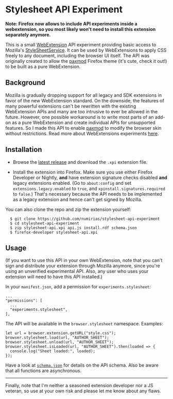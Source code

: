 # Stylesheet API Experiment

**Note: Firefox now allows to include API experiments inside a webextension, so you most likely won't need to install this extension separately anymore.**

This is a small [WebExtension](https://developer.mozilla.org/en-US/Add-ons/WebExtensions) API experiment providing basic access to Mozilla's [StyleSheetService](https://developer.mozilla.org/en-US/docs/Mozilla/Tech/XPCOM/Reference/Interface/nsIStyleSheetService). It can be used by WebExtensions to apply CSS freely to any document, including the browser UI itself. The API was originally created to allow the [paxmod](https://github.com/numirias/paxmod) Firefox theme (it's cute, check it out!) to be built as a pure WebExtension.

## Background

Mozilla is gradually dropping support for all legacy and SDK extensions in favor of the new WebExtension standard. On the downside, the features of many powerful extensions can't be rewritten with the existing WebExtension APIs and many are too intrusive to ever be allowed in the future. However, one possible workaround is to write most parts of an add-on as a pure WebExtension and create individual APIs for unsupported features. So I made this API to enable [paxmod](https://github.com/numirias/paxmod) to modify the browser skin without restrictions. Read more about WebExtensions experiments [here](https://webextensions-experiments.readthedocs.io/en/latest/).

## Installation

- Browse the [latest release](https://github.com/numirias/stylesheet-api-experiment/releases/latest) and download the `.xpi` extension file.

- Install the extension into Firefox. Make sure you use either Firefox Developer or Nightly, **and** have extension signature checks disabled **and** legacy extensions enabled. (Go to `about:config` and set `extensions.legacy.enabled` to `true`, and `xpinstall.signatures.required` to `false`.) That's necessary because the API needs to be implemented as a legacy extension and hence can't get signed by Mozilla.

 You can also clone the repo and zip the extension yourself:

      $ git clone https://github.com/numirias/stylesheet-api-experiment
      $ cd stylesheet-api-experiment
      $ zip stylesheet-api.xpi api.js install.rdf schema.json
      $ firefox-developer stylesheet-api.xpi


## Usage

(If you want to use this API in your own WebExtension, note that you can't sign and distribute your extension through Mozilla anymore, since you're using an unverified experimental API. Also, any user who uses your extension will need to have this API installed.)

In your `manifest.json`, add a permission for `experiments.stylesheet`:

    ...
    "permissions": [
      ...
      "experiments.stylesheet",
    ],

The API will be available in the `browser.stylesheet` namespace. Examples:

    let url = browser.extension.getURL("style.css");
    browser.stylesheet.load(url, "AUTHOR_SHEET");
    browser.stylesheet.unload(url, "AUTHOR_SHEET");
    browser.stylesheet.isLoaded(url, "AUTHOR_SHEET").then(loaded => {
      console.log("Sheet loaded:", loaded);
    });

Have a look at [`schema.json`](https://github.com/numirias/stylesheet-api-experiment/blob/master/schema.json) for details on the API schema. Also be aware that all functions are asynchronous.

---

Finally, note that I'm neither a seasoned extension developer nor a JS veteran, so use at your own risk and please let me know about any flaws.
